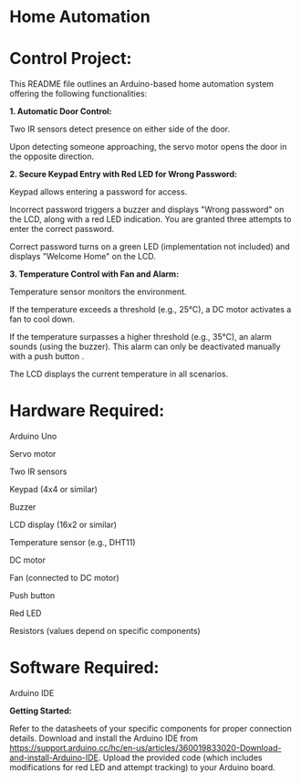 # Home  Automation

# Control Project:

This README file outlines an Arduino-based home automation system offering the following functionalities:

**1. Automatic Door Control:**

Two IR sensors detect presence on either side of the door.

Upon detecting someone approaching, the servo motor opens the door in the opposite direction.


**2. Secure Keypad Entry with Red LED for Wrong Password:**

Keypad allows entering a password for access.

Incorrect password triggers a buzzer and displays "Wrong password" on the LCD, along with a red LED indication.
You are granted three attempts to enter the correct password.

Correct password turns on a green LED (implementation not included) and displays "Welcome Home" on the LCD.


**3. Temperature Control with Fan and Alarm:**

Temperature sensor monitors the environment.

If the temperature exceeds a threshold (e.g., 25°C), a DC motor activates a fan to cool down.

If the temperature surpasses a higher threshold (e.g., 35°C), an alarm sounds (using the buzzer). This alarm can only be deactivated manually with a push button .

The LCD displays the current temperature in all scenarios.


# Hardware Required:

Arduino Uno

Servo motor


Two IR sensors

Keypad (4x4 or similar)

Buzzer

LCD display (16x2 or similar)

Temperature sensor (e.g., DHT11)

DC motor

Fan (connected to DC motor)

Push button 

Red LED

Resistors (values depend on specific components)

# Software Required:

Arduino IDE

**Getting Started:**

Refer to the datasheets of your specific components for proper connection details.
Download and install the Arduino IDE from https://support.arduino.cc/hc/en-us/articles/360019833020-Download-and-install-Arduino-IDE.
Upload the provided code (which includes modifications for red LED and attempt tracking) to your Arduino board.


